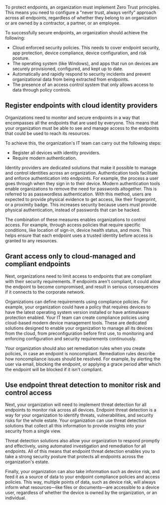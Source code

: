 To protect endpoints, an organization must implement Zero Trust principles. This means you need to configure a "never trust, always verify" approach across all endpoints, regardless of whether they belong to an organization or are owned by a contractor, a partner, or an employee.

To successfully secure endpoints, an organization should achieve the following:

- Cloud enforced security policies. This needs to cover endpoint security, app protection, device compliance, device configuration, and risk posture.
- The operating system (like Windows), and apps that run on devices are securely provisioned, configured, and kept up to date.
- Automatically and rapidly respond to security incidents and prevent organizational data from being extracted from endpoints.
- The presence of an access control system that only allows access to data through policy controls.

## Register endpoints with cloud identity providers

Organizations need to monitor and secure endpoints in a way that encompasses all the endpoints that are used by everyone. This means that your organization must be able to see and manage access to the endpoints that could be used to reach its resources.  

To achieve this, the organization's IT team can carry out the following steps:

- Register all devices with identity providers.
- Require modern authentication.

Identity providers are dedicated solutions that make it possible to manage and control identities across an organization. Authentication tools facilitate and enforce authentication into endpoints. For example, the process a user goes through when they sign in to their device. Modern authentication tools enable organizations to remove the need for passwords altogether. This is referred to as passwordless authentication. With this method, users are expected to provide physical evidence to get access, like their fingerprint, or a proximity badge. This increases security because users must provide physical authentication, instead of passwords that can be hacked.

The combination of these measures enables organizations to control access. For example, through access policies that require specific conditions, like location of sign-in, device health status, and more. This helps ensure that each endpoint uses a trusted identity before access is granted to any resources.

## Grant access only to cloud-managed and compliant endpoints

Next, organizations need to limit access to endpoints that are compliant with their security requirements. If endpoints aren't compliant, it could allow the endpoint to become compromised, and result in serious consequences if it connects to the corporate network.

Organizations can define requirements using compliance policies. For example, your organization could have a policy that requires devices to have the latest operating system version installed or have antimalware protection enabled. Your IT team can create compliance policies using cloud-based modern device management tools. These are dedicated solutions designed to enable your organization to manage all its devices from the cloud, from preconfiguration before first use, to monitoring and enforcing configuration and security requirements continuously.

Your organization should also set remediation rules when you create policies, in case an endpoint is noncompliant. Remediation rules describe how noncompliance issues should be resolved. For example, by alerting the user via email, blocking the endpoint, or applying a grace period after which the endpoint will be blocked if it isn't compliant.

## Use endpoint threat detection to monitor risk and control access

Next, your organization will need to implement threat detection for all endpoints to monitor risk across all devices. Endpoint threat detection is a way for your organization to identify threats, vulnerabilities, and security risks for the whole estate. Your organization can use threat detection solutions that collect all this information to provide insights into your security from a single view.

Threat detection solutions also allow your organization to respond promptly and effectively, using automated investigation and remediation for all endpoints. All of this means that endpoint threat detection enables you to take a strong security posture that protects all endpoints across the organization's estate.

Finally, your organization can also take information such as device risk, and feed it as a source of data to your endpoint compliance policies and access policies. This way, multiple points of data, such as device risk, will always inform what resources—like files or documents—are accessible to a device user, regardless of whether the device is owned by the organization, or an individual.
